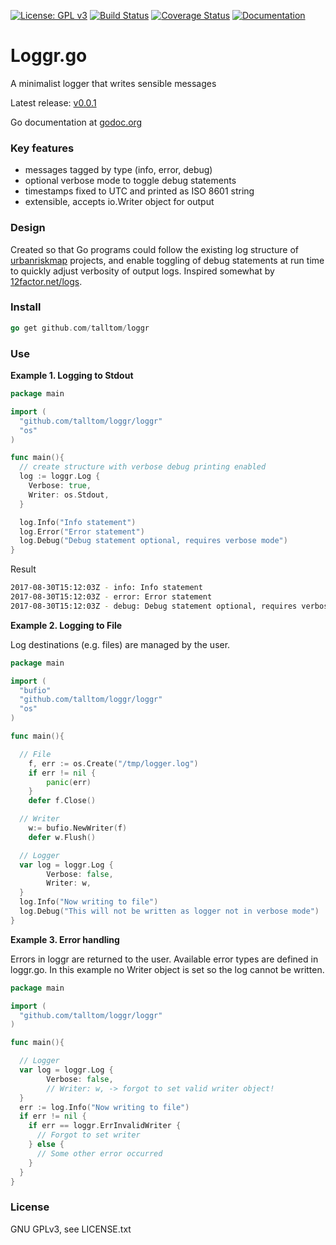 [![License: GPL v3](https://img.shields.io/badge/License-GPL%20v3-blue.svg)](http://www.gnu.org/licenses/gpl-3.0)
[![Build Status](https://travis-ci.org/talltom/loggr.svg?branch=master)](https://travis-ci.org/talltom/loggr)
[![Coverage Status](https://coveralls.io/repos/github/talltom/loggr/badge.svg?branch=master)](https://coveralls.io/github/talltom/loggr?branch=master)
[![Documentation](https://img.shields.io/badge/Documentation-GoDoc-green.svg)](https://godoc.org/github.com/talltom/loggr/loggr)


Loggr.go
========

A minimalist logger that writes sensible messages

Latest release: [v0.0.1](https://github.com/talltom/loggr/releases/tag/v0.0.1)

Go documentation at [godoc.org](https://godoc.org/github.com/talltom/loggr/loggr)

### Key features
- messages tagged by type (info, error, debug)
- optional verbose mode to toggle debug statements
- timestamps fixed to UTC and printed as ISO 8601 string
- extensible, accepts io.Writer object for output

### Design
Created so that Go programs could follow the existing log structure of [urbanriskmap](https://github.com/urbanriskmap) projects, and enable toggling of debug statements at run time to quickly adjust verbosity of output logs. Inspired somewhat by [12factor.net/logs](https://12factor.net/logs).

### Install
```go
go get github.com/talltom/loggr
```

### Use
**Example 1. Logging to Stdout**
```go
package main

import (
  "github.com/talltom/loggr/loggr"
  "os"
)

func main(){
  // create structure with verbose debug printing enabled
  log := loggr.Log {
    Verbose: true,
    Writer: os.Stdout,
  }

  log.Info("Info statement")
  log.Error("Error statement")
  log.Debug("Debug statement optional, requires verbose mode")
}
```

Result
```sh
2017-08-30T15:12:03Z - info: Info statement
2017-08-30T15:12:03Z - error: Error statement
2017-08-30T15:12:03Z - debug: Debug statement optional, requires verbose mode
```

**Example 2. Logging to File**

Log destinations (e.g. files) are managed by the user.
```go
package main

import (
  "bufio"
  "github.com/talltom/loggr/loggr"
  "os"
)

func main(){

  // File
	f, err := os.Create("/tmp/logger.log")
	if err != nil {
		panic(err)
	}
	defer f.Close()

  // Writer
	w:= bufio.NewWriter(f)
	defer w.Flush()

  // Logger
  var log = loggr.Log {
  		Verbose: false,
  		Writer: w,
  }
  log.Info("Now writing to file")
  log.Debug("This will not be written as logger not in verbose mode")
}
```

**Example 3. Error handling**

Errors in loggr are returned to the user. Available error types are defined in loggr.go.
In this example no Writer object is set so the log cannot be written.
```go
package main

import (
  "github.com/talltom/loggr/loggr"
)

func main(){

  // Logger
  var log = loggr.Log {
  		Verbose: false,
  		// Writer: w, -> forgot to set valid writer object!
  }
  err := log.Info("Now writing to file")
  if err != nil {
    if err == loggr.ErrInvalidWriter {
      // Forgot to set writer
    } else {
      // Some other error occurred
    }
  }
}
```

### License
GNU GPLv3, see LICENSE.txt
